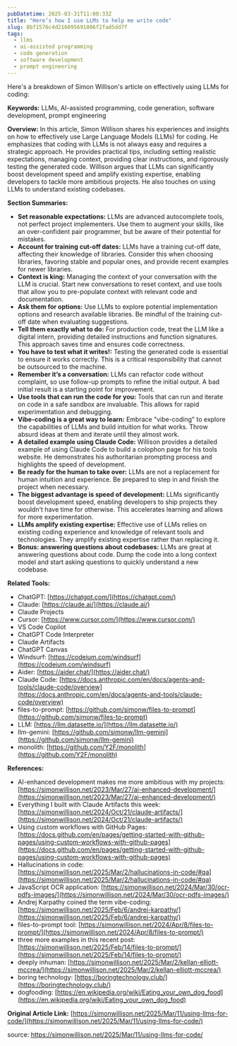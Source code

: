 ```yaml
---
pubDatetime: 2025-03-31T11:00:33Z
title: "Here’s how I use LLMs to help me write code"
slug: 8bf1576c4d216095691006f2fad5dd7f
tags:
  - llms
  - ai-assisted programming
  - code generation
  - software development
  - prompt engineering
---
```


Here's a breakdown of Simon Willison's article on effectively using LLMs for coding:

**Keywords:** LLMs, AI-assisted programming, code generation, software development, prompt engineering

**Overview:** In this article, Simon Willison shares his experiences and insights on how to effectively use Large Language Models (LLMs) for coding. He emphasizes that coding with LLMs is not always easy and requires a strategic approach. He provides practical tips, including setting realistic expectations, managing context, providing clear instructions, and rigorously testing the generated code. Willison argues that LLMs can significantly boost development speed and amplify existing expertise, enabling developers to tackle more ambitious projects. He also touches on using LLMs to understand existing codebases.

**Section Summaries:**

*   **Set reasonable expectations:** LLMs are advanced autocomplete tools, not perfect project implementers. Use them to augment your skills, like an over-confident pair programmer, but be aware of their potential for mistakes.
*   **Account for training cut-off dates:** LLMs have a training cut-off date, affecting their knowledge of libraries. Consider this when choosing libraries, favoring stable and popular ones, and provide recent examples for newer libraries.
*   **Context is king:** Managing the context of your conversation with the LLM is crucial. Start new conversations to reset context, and use tools that allow you to pre-populate context with relevant code and documentation.
*   **Ask them for options:** Use LLMs to explore potential implementation options and research available libraries. Be mindful of the training cut-off date when evaluating suggestions.
*   **Tell them exactly what to do:** For production code, treat the LLM like a digital intern, providing detailed instructions and function signatures. This approach saves time and ensures code correctness.
*   **You have to test what it writes!:** Testing the generated code is essential to ensure it works correctly. This is a critical responsibility that cannot be outsourced to the machine.
*   **Remember it’s a conversation:** LLMs can refactor code without complaint, so use follow-up prompts to refine the initial output. A bad initial result is a starting point for improvement.
*   **Use tools that can run the code for you:** Tools that can run and iterate on code in a safe sandbox are invaluable. This allows for rapid experimentation and debugging.
*   **Vibe-coding is a great way to learn:** Embrace "vibe-coding" to explore the capabilities of LLMs and build intuition for what works. Throw absurd ideas at them and iterate until they almost work.
*   **A detailed example using Claude Code:** Willison provides a detailed example of using Claude Code to build a colophon page for his tools website. He demonstrates his authoritarian prompting process and highlights the speed of development.
*   **Be ready for the human to take over:** LLMs are not a replacement for human intuition and experience. Be prepared to step in and finish the project when necessary.
*   **The biggest advantage is speed of development:** LLMs significantly boost development speed, enabling developers to ship projects they wouldn't have time for otherwise. This accelerates learning and allows for more experimentation.
*   **LLMs amplify existing expertise:** Effective use of LLMs relies on existing coding experience and knowledge of relevant tools and technologies. They amplify existing expertise rather than replacing it.
*   **Bonus: answering questions about codebases:** LLMs are great at answering questions about code. Dump the code into a long context model and start asking questions to quickly understand a new codebase.

**Related Tools:**

*   ChatGPT: [https://chatgpt.com/](https://chatgpt.com/)
*   Claude: [https://claude.ai/](https://claude.ai/)
*   Claude Projects
*   Cursor: [https://www.cursor.com/](https://www.cursor.com/)
*   VS Code Copilot
*   ChatGPT Code Interpreter
*   Claude Artifacts
*   ChatGPT Canvas
*   Windsurf: [https://codeium.com/windsurf](https://codeium.com/windsurf)
*   Aider: [https://aider.chat/](https://aider.chat/)
*   Claude Code: [https://docs.anthropic.com/en/docs/agents-and-tools/claude-code/overview](https://docs.anthropic.com/en/docs/agents-and-tools/claude-code/overview)
*   files-to-prompt: [https://github.com/simonw/files-to-prompt](https://github.com/simonw/files-to-prompt)
*   LLM: [https://llm.datasette.io/](https://llm.datasette.io/)
*   llm-gemini: [https://github.com/simonw/llm-gemini](https://github.com/simonw/llm-gemini)
*   monolith: [https://github.com/Y2F/monolith](https://github.com/Y2F/monolith)

**References:**

*   AI-enhanced development makes me more ambitious with my projects: [https://simonwillison.net/2023/Mar/27/ai-enhanced-development/](https://simonwillison.net/2023/Mar/27/ai-enhanced-development/)
*   Everything I built with Claude Artifacts this week: [https://simonwillison.net/2024/Oct/21/claude-artifacts/](https://simonwillison.net/2024/Oct/21/claude-artifacts/)
*   Using custom workflows with GitHub Pages: [https://docs.github.com/en/pages/getting-started-with-github-pages/using-custom-workflows-with-github-pages](https://docs.github.com/en/pages/getting-started-with-github-pages/using-custom-workflows-with-github-pages)
*   Hallucinations in code: [https://simonwillison.net/2025/Mar/2/hallucinations-in-code/#qa](https://simonwillison.net/2025/Mar/2/hallucinations-in-code/#qa)
*   JavaScript OCR application: [https://simonwillison.net/2024/Mar/30/ocr-pdfs-images/](https://simonwillison.net/2024/Mar/30/ocr-pdfs-images/)
*   Andrej Karpathy coined the term vibe-coding: [https://simonwillison.net/2025/Feb/6/andrej-karpathy/](https://simonwillison.net/2025/Feb/6/andrej-karpathy/)
*   files-to-prompt tool: [https://simonwillison.net/2024/Apr/8/files-to-prompt/](https://simonwillison.net/2024/Apr/8/files-to-prompt/)
*   three more examples in this recent post: [https://simonwillison.net/2025/Feb/14/files-to-prompt/](https://simonwillison.net/2025/Feb/14/files-to-prompt/)
*   deeply inhuman: [https://simonwillison.net/2025/Mar/2/kellan-elliott-mccrea/](https://simonwillison.net/2025/Mar/2/kellan-elliott-mccrea/)
*   boring technology: [https://boringtechnology.club/](https://boringtechnology.club/)
*   dogfooding: [https://en.wikipedia.org/wiki/Eating_your_own_dog_food](https://en.wikipedia.org/wiki/Eating_your_own_dog_food)

**Original Article Link:** [https://simonwillison.net/2025/Mar/11/using-llms-for-code/](https://simonwillison.net/2025/Mar/11/using-llms-for-code/)


source: https://simonwillison.net/2025/Mar/11/using-llms-for-code/